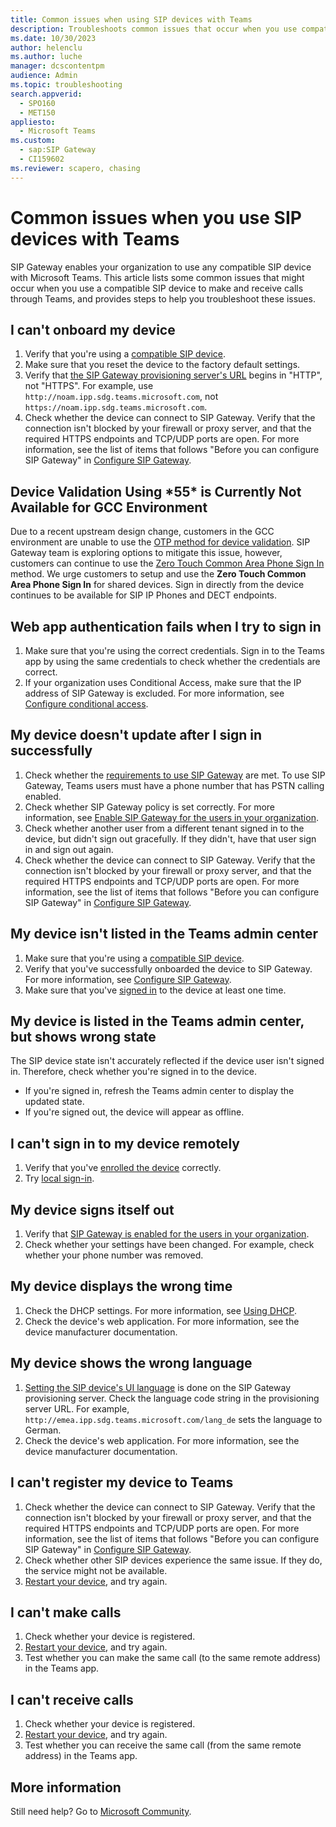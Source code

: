 ```yaml
---
title: Common issues when using SIP devices with Teams
description: Troubleshoots common issues that occur when you use compatible SIP devices with Microsoft Teams.
ms.date: 10/30/2023
author: helenclu
ms.author: luche
manager: dcscontentpm
audience: Admin
ms.topic: troubleshooting
search.appverid: 
  - SPO160
  - MET150
appliesto: 
  - Microsoft Teams
ms.custom: 
  - sap:SIP Gateway
  - CI159602
ms.reviewer: scapero, chasing
---
```


# Common issues when you use SIP devices with Teams

SIP Gateway enables your organization to use any compatible SIP device with Microsoft Teams. This article lists some common issues that might occur when you use a compatible SIP device to make and receive calls through Teams, and provides steps to help you troubleshoot these issues.

## I can't onboard my device

1. Verify that you're using a [compatible SIP device](/microsoftteams/sip-gateway-plan#compatible-devices).
1. Make sure that you reset the device to the factory default settings.
1. Verify that [the SIP Gateway provisioning server's URL](/microsoftteams/sip-gateway-configure#set-the-sip-gateway-provisioning-server-url) begins in "HTTP", not "HTTPS". For example, use `http://noam.ipp.sdg.teams.microsoft.com`, not `https://noam.ipp.sdg.teams.microsoft.com`.
1. Check whether the device can connect to SIP Gateway. Verify that the connection isn't blocked by your firewall or proxy server, and that the required HTTPS endpoints and TCP/UDP ports are open. For more information, see the list of items that follows "Before you can configure SIP Gateway" in [Configure SIP Gateway](/microsoftteams/sip-gateway-configure).

## Device Validation Using \*55\* <OTP> is Currently Not Available for GCC Environment

Due to a recent upstream design change, customers in the GCC environment are unable to use the [OTP method for device validation](/microsoftteams/devices/sip-gateway-configure). SIP Gateway team is exploring options to mitigate this issue, however, customers can continue to use the [Zero Touch Common Area Phone Sign In](/microsoftteams/devices/sip-gateway-configure) method. We urge customers to setup and use the **Zero Touch Common Area Phone Sign In** for shared devices. Sign in directly from the device continues to be available for SIP IP Phones and DECT endpoints.

## Web app authentication fails when I try to sign in

1. Make sure that you're using the correct credentials. Sign in to the Teams app by using the same credentials to check whether the credentials are correct.
1. If your organization uses Conditional Access, make sure that the IP address of SIP Gateway is excluded. For more information, see [Configure conditional access](/microsoftteams/sip-gateway-configure#configure-conditional-access).

## My device doesn't update after I sign in successfully

1. Check whether the [requirements to use SIP Gateway](/microsoftteams/sip-gateway-plan#requirements-to-use-sip-gateway) are met. To use SIP Gateway, Teams users must have a phone number that has PSTN calling enabled.
1. Check whether SIP Gateway policy is set correctly. For more information, see [Enable SIP Gateway for the users in your organization](/microsoftteams/sip-gateway-configure#enable-sip-gateway-for-the-users-in-your-organization).
1. Check whether another user from a different tenant signed in to the device, but didn't sign out gracefully. If they didn't, have that user sign in and sign out again.
1. Check whether the device can connect to SIP Gateway. Verify that the connection isn't blocked by your firewall or proxy server, and that the required HTTPS endpoints and TCP/UDP ports are open. For more information, see the list of items that follows "Before you can configure SIP Gateway" in [Configure SIP Gateway](/microsoftteams/sip-gateway-configure).

## My device isn't listed in the Teams admin center

1. Make sure that you're using a [compatible SIP device](/microsoftteams/sip-gateway-plan#compatible-devices).
1. Verify that you've successfully onboarded the device to SIP Gateway. For more information, see [Configure SIP Gateway](/microsoftteams/sip-gateway-configure).
1. Make sure that you've [signed in](/microsoftteams/sip-gateway-configure#user-pairing-and-sign-in) to the device at least one time.

## My device is listed in the Teams admin center, but shows wrong state

The SIP device state isn't accurately reflected if the device user isn't signed in. Therefore, check whether you're signed in to the device.

- If you're signed in, refresh the Teams admin center to display the updated state.
- If you're signed out, the device will appear as offline.

## I can't sign in to my device remotely

1. Verify that you've [enrolled the device](/microsoftteams/sip-gateway-configure#provision-and-enroll-sip-devices-as-common-area-phones) correctly.
1. Try [local sign-in](/microsoftteams/sip-gateway-configure#user-pairing-and-sign-in).

## My device signs itself out

1. Verify that [SIP Gateway is enabled for the users in your organization](/microsoftteams/sip-gateway-configure#enable-sip-gateway-for-the-users-in-your-organization).
1. Check whether your settings have been changed. For example, check whether your phone number was removed.

## My device displays the wrong time

1. Check the DHCP settings. For more information, see [Using DHCP](/microsoftteams/sip-gateway-configure#using-dhcp).
1. Check the device's web application. For more information, see the device manufacturer documentation.

## My device shows the wrong language

1. [Setting the SIP device's UI language](/microsoftteams/sip-gateway-configure#set-a-sip-devices-ui-language) is done on the SIP Gateway provisioning server. Check the language code string in the provisioning server URL. For example, `http://emea.ipp.sdg.teams.microsoft.com/lang_de` sets the language to German.
1. Check the device's web application. For more information, see the device manufacturer documentation.

## I can't register my device to Teams

1. Check whether the device can connect to SIP Gateway. Verify that the connection isn't blocked by your firewall or proxy server, and that the required HTTPS endpoints and TCP/UDP ports are open. For more information, see the list of items that follows "Before you can configure SIP Gateway" in [Configure SIP Gateway](/microsoftteams/sip-gateway-configure).
1. Check whether other SIP devices experience the same issue. If they do, the service might not be available.
1. [Restart your device](/microsoftteams/sip-gateway-configure#restart-a-sip-device), and try again.

## I can't make calls

1. Check whether your device is registered.
1. [Restart your device](/microsoftteams/sip-gateway-configure#restart-a-sip-device), and try again.
1. Test whether you can make the same call (to the same remote address) in the Teams app.

## I can't receive calls

1. Check whether your device is registered.
1. [Restart your device](/microsoftteams/sip-gateway-configure#restart-a-sip-device), and try again.
1. Test whether you can receive the same call (from the same remote address) in the Teams app.

## More information

Still need help? Go to [Microsoft Community](https://answers.microsoft.com/).
